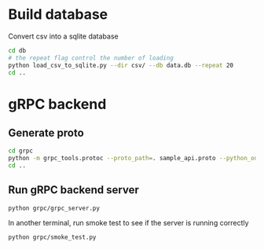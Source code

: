 # Build database

Convert csv into a sqlite database
```bash
cd db
# the repeat flag control the number of loading
python load_csv_to_sqlite.py --dir csv/ --db data.db --repeat 20
cd ..
```

# gRPC backend

## Generate proto

```bash
cd grpc
python -m grpc_tools.protoc --proto_path=. sample_api.proto --python_out=. --grpc_python_out=.
cd ..
```

## Run gRPC backend server

```
python grpc/grpc_server.py
```

In another terminal, run smoke test to see if the server is running correctly
```
python grpc/smoke_test.py
```